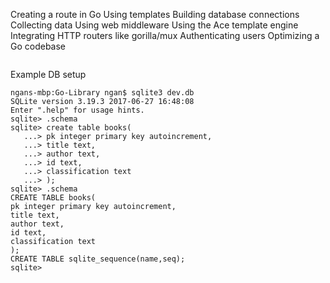 Creating a route in Go
Using templates
Building database connections
Collecting data
Using web middleware
Using the Ace template engine
Integrating HTTP routers like gorilla/mux
Authenticating users
Optimizing a Go codebase


```

```

Example DB setup
```
ngans-mbp:Go-Library ngan$ sqlite3 dev.db
SQLite version 3.19.3 2017-06-27 16:48:08
Enter ".help" for usage hints.
sqlite> .schema
sqlite> create table books(
   ...> pk integer primary key autoincrement,
   ...> title text,
   ...> author text,
   ...> id text,
   ...> classification text
   ...> );
sqlite> .schema
CREATE TABLE books(
pk integer primary key autoincrement,
title text,
author text,
id text,
classification text
);
CREATE TABLE sqlite_sequence(name,seq);
sqlite> 

```